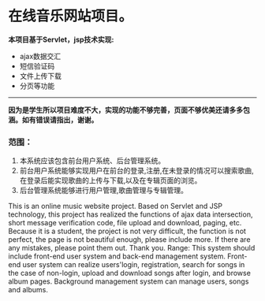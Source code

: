 # 在线音乐网站项目。
**本项目基于Servlet，jsp技术实现:**
  - ajax数据交汇
  - 短信验证码
  - 文件上传下载
  - 分页等功能
  ----
 **因为是学生所以项目难度不大，实现的功能不够完善，页面不够优美还请多多包涵。如有错误请指出，谢谢。**
### 范围：
1. 本系统应该包含前台用户系统、后台管理系统。
2. 前台用户系统能够实现用户在前台的登录,注册,在未登录的情况可以搜索歌曲,在登录后能实现歌曲的上传与下载,以及在专辑页面的浏览。
3. 后台管理系统能够进行用户管理,歌曲管理与专辑管理。

This is an online music website project.
Based on Servlet and JSP technology, this project has realized the functions of ajax data intersection, 
short message verification code, file upload and download, paging, etc. Because it is a student, the project is not very difficult,
the function is not perfect, the page is not beautiful enough, please include more.
If there are any mistakes, please point them out. Thank you.
Range:
This system should include front-end user system and back-end management system.
Front-end user system can realize users'login, registration, search for songs in the case of non-login, 
upload and download songs after login, and browse album pages.
Background management system can manage users, songs and albums.
